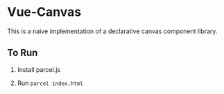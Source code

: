 # Vue-Canvas

This is a naive implementation of a declarative canvas component library.

## To Run

1) Install parcel.js

2) Run `parcel index.html`